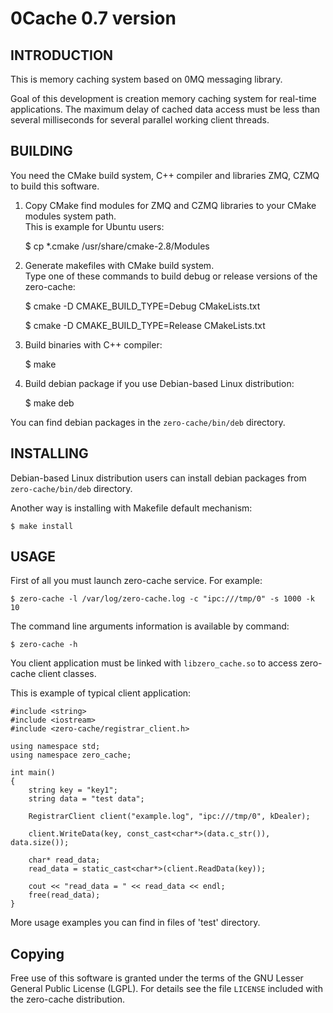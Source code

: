 0Cache 0.7 version
==================

INTRODUCTION
------------

This is memory caching system based on 0MQ messaging library.

Goal of this development is creation memory caching system for real-time
applications. The maximum delay of cached data access must be less than
several milliseconds for several parallel working client threads.

BUILDING
--------

You need the CMake build system, C++ compiler and libraries ZMQ, CZMQ to build this software.

1. Copy CMake find modules for ZMQ and CZMQ libraries to your CMake modules system path.<br/>
This is example for Ubuntu users:

    $ cp *.cmake /usr/share/cmake-2.8/Modules

2. Generate makefiles with CMake build system.<br/>
Type one of these commands to build debug or release versions of the zero-cache:

    $ cmake -D CMAKE_BUILD_TYPE=Debug CMakeLists.txt

    $ cmake -D CMAKE_BUILD_TYPE=Release CMakeLists.txt

3. Build binaries with C++ compiler:

    $ make

4. Build debian package if you use Debian-based Linux distribution:

    $ make deb

You can find debian packages in the `zero-cache/bin/deb` directory.

INSTALLING
----------

Debian-based Linux distribution users can install debian packages from
`zero-cache/bin/deb` directory.

Another way is installing with Makefile default mechanism:

    $ make install

USAGE
-----

First of all you must launch zero-cache service. For example:

    $ zero-cache -l /var/log/zero-cache.log -c "ipc:///tmp/0" -s 1000 -k 10

The command line arguments information is available by command:

    $ zero-cache -h

You client application must be linked with `libzero_cache.so` to access zero-cache
client classes.

This is example of typical client application:

    #include <string>
    #include <iostream>
    #include <zero-cache/registrar_client.h>

    using namespace std;
    using namespace zero_cache;

    int main()
    {
        string key = "key1";
        string data = "test data";

        RegistrarClient client("example.log", "ipc:///tmp/0", kDealer);

        client.WriteData(key, const_cast<char*>(data.c_str()), data.size());

        char* read_data;
        read_data = static_cast<char*>(client.ReadData(key));

        cout << "read_data = " << read_data << endl;
        free(read_data);
    }

More usage examples you can find in files of 'test' directory.

Copying
-------

Free use of this software is granted under the terms of the GNU Lesser General
Public License (LGPL). For details see the file `LICENSE` included with the zero-cache distribution.

